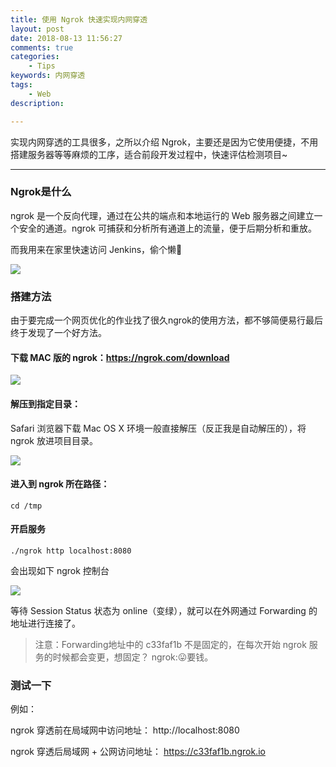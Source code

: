 ```yaml
---
title: 使用 Ngrok 快速实现内网穿透
layout: post
date: 2018-08-13 11:56:27
comments: true
categories:
	- Tips
keywords: 内网穿透
tags:
	- Web
description: 

---
```

实现内网穿透的工具很多，之所以介绍 Ngrok，主要还是因为它使用便捷，不用搭建服务器等等麻烦的工序，适合前段开发过程中，快速评估检测项目~                                                                                                                        

<!-- more -->
------
### Ngrok是什么

ngrok 是一个反向代理，通过在公共的端点和本地运行的 Web 服务器之间建立一个安全的通道。ngrok 可捕获和分析所有通道上的流量，便于后期分析和重放。

而我用来在家里快速访问 Jenkins，偷个懒🤪

![](https://user-gold-cdn.xitu.io/2018/8/13/16531b4060d824c0?w=700&h=438&f=png&s=167025)

### 搭建方法

由于要完成一个网页优化的作业找了很久ngrok的使用方法，都不够简便易行最后终于发现了一个好方法。

#### 下载 MAC 版的 ngrok：https://ngrok.com/download

![](https://user-gold-cdn.xitu.io/2018/8/13/16531b47946c06f4?w=873&h=721&f=png&s=120693)

#### 解压到指定目录：
Safari 浏览器下载 Mac OS X 环境一般直接解压（反正我是自动解压的），将 ngrok 放进项目目录。

![](https://user-gold-cdn.xitu.io/2018/8/13/16531b4d12c6f8ce?w=193&h=211&f=png&s=14935)

#### 进入到 ngrok 所在路径：

```
cd /tmp
```

#### 开启服务

```
./ngrok http localhost:8080
```

会出现如下 ngrok 控制台

![](https://user-gold-cdn.xitu.io/2018/8/13/16531b626fe2b14b?w=570&h=475&f=png&s=85834)

等待 Session Status 状态为 online（变绿），就可以在外网通过 Forwarding 的地址进行连接了。

> 注意：Forwarding地址中的 c33faf1b 不是固定的，在每次开始 ngrok 服务的时候都会变更，想固定？ ngrok:😛要钱。

### 测试一下

例如：

ngrok 穿透前在局域网中访问地址：
http://localhost:8080

ngrok 穿透后局域网 + 公网访问地址：
https://c33faf1b.ngrok.io
